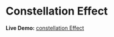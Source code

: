 # Constellation Effect

**Live Demo:** [constellation Effect](https://prathu9.github.io/constellation-effect)